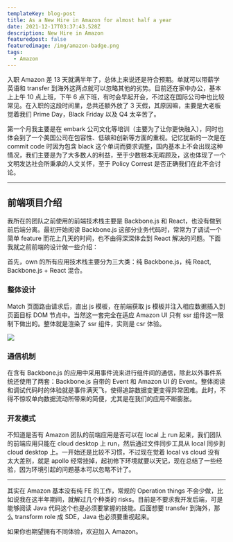 ```yaml
---
templateKey: blog-post
title: As a New Hire in Amazon for almost half a year
date: 2021-12-17T03:37:43.528Z
description: New Hire in Amazon
featuredpost: false
featuredimage: /img/amazon-badge.png
tags:
  - Amazon
---
```

入职 Amazon 差 13 天就满半年了，总体上来说还是符合预期。单就可以带薪学英语和 transfer 到海外这两点就可以忽略其他的劣势。目前还在家中办公，基本上上午 10 点上班，下午 6 点下班，有时会早起开会，不过这在国际公司中也比较常见。在入职的这段时间里，总共还额外放了 3 天假，其原因嘛，主要是大老板觉着我们 Prime Day，Black Friday 以及 Q4 太辛苦了。

第一个月我主要是在 embark 公司文化等培训（主要为了让你更快融入），同时也体会到了一个美国公司在包容性、低碳和创新等方面的重视。记忆犹新的一次是在 commit code 时因为包含 black 这个单词而要求调整，国内基本上不会出现这种情况，我们主要是为了大多数人的利益，至于少数根本无暇顾及，这也体现了一个文明发达社会所秉承的人文关怀，至于 Policy Correst 是否正确我们在此不会讨论。

---

## 前端项目介绍

我所在的团队之前使用的前端技术栈主要是 Backbone.js 和 React，也没有做到前后端分离。最初开始阅读 Backbone.js 这部分业务代码时，常常为了调试一个简单 feature 而花上几天的时间，也不由得深深体会到 React 解决的问题。下面我就之前前端的设计做一些介绍：

首先，own 的所有应用技术栈主要分为三大类：纯 Backbone.js，纯 React, Backbone.js + React 混合。

### 整体设计

Match 页面路由请求后，直出 js 模板，在前端获取 js 模板并注入相应数据插入到页面目标 DOM 节点中。当然这一套完全在适应 Amazon UI 只有 ssr 组件这一限制下做出的。整体就是渲染了 ssr 组件，实则是 csr 体验。

![](/img/fe-uml.png)

### 通信机制

在含有 Backbone.js 的应用中采用事件流来进行组件间的通信，除此以外事件系统还使用了两套：Backbone.js 自带的 Event 和 Amazon UI 的 Event。整体阅读和调试代码时的体验就是事件满天飞，使得追踪数据变更变得异常困难。此时，不得不惊叹单向数据流动所带来的简便，尤其是在我们的应用不断膨胀。

### 开发模式

不知道是否有 Amazon 团队的前端应用是否可以在 local 上 run 起来，我们团队的前端应用只能在 cloud desktop 上 run，然后通过文件同步工具从 local 同步到 cloud desktop 上。一开始还是比较不习惯，不过现在觉着 local vs cloud 没有太大差别，就是 apollo 经常挂掉，起初修下环境就要以天记，现在总结了一些经验，因为环境引起的问题基本可以忽略不计了。

---

其实在 Amazon 基本没有纯 FE 的工作，常规的 Operation things 不会少做，比如说我在这半年期间，就解过几个种类的 risks。目前是不要求我开发后端，可是能够阅读 Java 代码这个也是必须要掌握的技能。后面想要 transfer 到海外，那么 transform role 成 SDE，Java 也必须要重视起来。

如果你也期望拥有不同体验，欢迎加入 Amazon。
